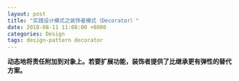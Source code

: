 ```yaml
---
layout: post
title: "实践设计模式之装饰者模式（Decorator）"
date: 2018-08-11 11:08:00 +0800
categories: Design
tags: design-pattern decorator
---
```


**动态地将责任附加到对象上。若要扩展功能，装饰者提供了比继承更有弹性的替代方案。**